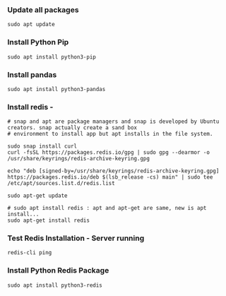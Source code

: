 ### Update all packages
	sudo apt update

### Install Python Pip
	sudo apt install python3-pip

### Install pandas
	sudo apt install python3-pandas

### Install redis - 
	# snap and apt are package managers and snap is developed by Ubuntu creators. snap actually create a sand box 
	# environment to install app but apt installs in the file system. 

	sudo snap install curl
	curl -fsSL https://packages.redis.io/gpg | sudo gpg --dearmor -o /usr/share/keyrings/redis-archive-keyring.gpg

	echo "deb [signed-by=/usr/share/keyrings/redis-archive-keyring.gpg] https://packages.redis.io/deb $(lsb_release -cs) main" | sudo tee /etc/apt/sources.list.d/redis.list

	sudo apt-get update

	# sudo apt install redis : apt and apt-get are same, new is apt install...
	sudo apt-get install redis

### Test Redis Installation - Server running
	redis-cli ping
	
### Install Python Redis Package
	sudo apt install python3-redis
